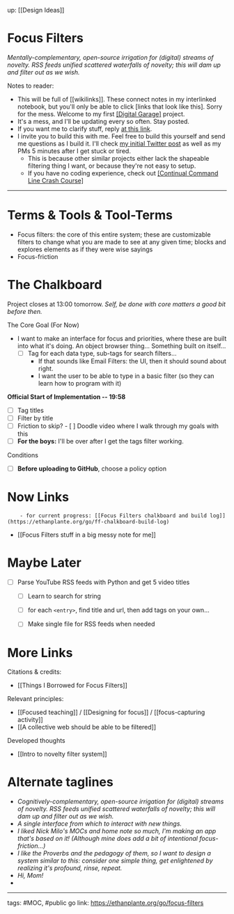 up: [[Design Ideas]]
# Focus Filters
*Mentally-complementary, open-source irrigation for (digital) streams of novelty. RSS feeds unified scattered waterfalls of novelty; this will dam up and filter out as we wish.*

Notes to reader: 
- This will be full of [[wikilinks]]. These connect notes in my interlinked notebook, but you'll only be able to click [links that look like this]. Sorry for the mess. Welcome to my first [[Digital Garage]](https://ethanplante.org/go/digital-garage) project.
- It's a mess, and I'll be updating every so often. Stay posted.
- If you want me to clarify stuff, reply [at this link](https://twitter.com/plantey_tools/status/1336483426048860162?s=20).
- I invite you to build this with me. Feel free to build this yourself and send me questions as I build it. I'll check [my initial Twitter post](https://twitter.com/plantey_tools/status/1336483426048860162?s=20) as well as my PMs 5 minutes after I get stuck or tired.
	- This is because other similar projects either lack the shapeable filtering thing I want, or because they're not easy to setup.
	- If you have no coding experience, check out [[Continual Command Line Crash Course]](https://ethanplante.org/go/cmd-tutorial)

---
# Terms & Tools & Tool-Terms
- Focus filters: the core of this entire system; these are customizable filters to change what you are made to see at any given time; blocks and explores elements as if they were wise sayings
- Focus-friction


# The Chalkboard
Project closes at 13:00 tomorrow. *Self, be done with core matters a good bit before then.*

The Core Goal (For Now)
- I want to make an interface for focus and priorities, where these are built into what it's doing. An object browser thing... Something built on itself...
	- [ ] Tag for each data type, sub-tags for search filters...
		- If that sounds like Email Filters: the UI, then it should sound about right.
		- I want the user to be able to type in a basic filter (so they can learn how to program with it)

**Official Start of Implementation -- 19:58**
- [ ] Tag titles 
- [ ] Filter by title
- [ ] Friction to skip?
			- [ ] Doodle video where I walk through my goals with this
- [ ] **For the boys:** I'll be over after I get the tags filter working.

Conditions
- [ ] **Before uploading to GitHub**, choose a policy option


# Now Links
		- for current progress: [[Focus Filters chalkboard and build log]](https://ethanplante.org/go/ff-chalkboard-build-log)
- [[Focus Filters stuff in a big messy note for me]]

# Maybe Later
- [ ] Parse YouTube RSS feeds with Python and get 5 video titles
	- [ ] Learn to search for string
	- [ ] for each `<entry>`, find title and url, then add tags on your own...
	- [ ] Make single file for RSS feeds when needed



# More Links
Citations & credits:
- [[Things I Borrowed for Focus Filters]]

Relevant principles:
- [[Focused teaching]] / [[Designing for focus]] / [[focus-capturing activity]]
- [[A collective web should be able to be filtered]]

Developed thoughts
- [[Intro to novelty filter system]]


# Alternate taglines
- *Cognitively-complementary, open-source irrigation for (digital) streams of novelty. RSS feeds unified scattered waterfalls of novelty; this will dam up and filter out as we wish.*
- *A single interface from which to interact with new things.*
- *I liked Nick Milo's MOCs and home note so much, I'm making an app that's based on it! (Although mine does add a bit of intentional focus-friction...)*
- *I like the Proverbs and the pedagogy of them, so I want to design a system similar to this: consider one simple thing, get enlightened by realizing it's profound, rinse, repeat.*
- *Hi, Mom!*
- 


--- 
tags: #MOC, #public 
go link: https://ethanplante.org/go/focus-filters
